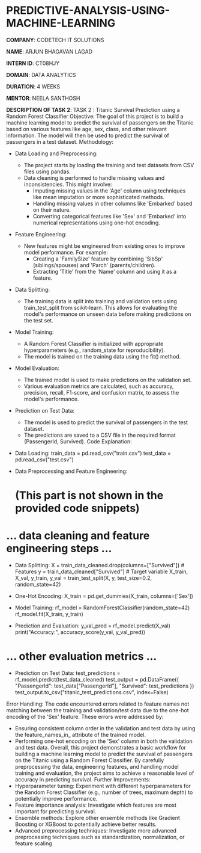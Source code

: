 # PREDICTIVE-ANALYSIS-USING-MACHINE-LEARNING

**COMPANY**: CODETECH IT SOLUTIONS

**NAME**: ARJUN BHAGAVAN LAGAD 

**INTERN ID**: CT08HJY

**DOMAIN**: DATA ANALYTICS

**DURATION**: 4 WEEKS 

**MENTOR**: NEELA SANTHOSH

**DESCRIPTION OF TASK 2**: 
TASK 2 : Titanic Survival Prediction using a Random Forest Classifier
Objective:
The goal of this project is to build a machine learning model to predict the survival of passengers on the Titanic based on various features like age, sex, class, and other relevant information. The model will then be used to predict the survival of passengers in a test dataset.
Methodology:
 * Data Loading and Preprocessing:
   * The project starts by loading the training and test datasets from CSV files using pandas.
   * Data cleaning is performed to handle missing values and inconsistencies. This might involve:
     * Imputing missing values in the 'Age' column using techniques like mean imputation or more sophisticated methods.
     * Handling missing values in other columns like 'Embarked' based on their nature.
     * Converting categorical features like 'Sex' and 'Embarked' into numerical representations using one-hot encoding.
 * Feature Engineering:
   * New features might be engineered from existing ones to improve model performance. For example:
     * Creating a 'FamilySize' feature by combining 'SibSp' (siblings/spouses) and 'Parch' (parents/children).
     * Extracting 'Title' from the 'Name' column and using it as a feature.
 * Data Splitting:
   * The training data is split into training and validation sets using train_test_split from scikit-learn. This allows for evaluating the model's performance on unseen data before making predictions on the test set.
 * Model Training:
   * A Random Forest Classifier is initialized with appropriate hyperparameters (e.g., random_state for reproducibility).
   * The model is trained on the training data using the fit() method.
 * Model Evaluation:
   * The trained model is used to make predictions on the validation set.
   * Various evaluation metrics are calculated, such as accuracy, precision, recall, F1-score, and confusion matrix, to assess the model's performance.
 * Prediction on Test Data:
   * The model is used to predict the survival of passengers in the test dataset.
   * The predictions are saved to a CSV file in the required format (PassengerId, Survived).
Code Explanation:
 * Data Loading:
   train_data = pd.read_csv("train.csv")
test_data = pd.read_csv("test.csv")

 * Data Preprocessing and Feature Engineering:
   # (This part is not shown in the provided code snippets)
# ... data cleaning and feature engineering steps ...

 * Data Splitting:
   X = train_data_cleaned.drop(columns=["Survived"])  # Features
y = train_data_cleaned["Survived"]                # Target variable
X_train, X_val, y_train, y_val = train_test_split(X, y, test_size=0.2, random_state=42)

 * One-Hot Encoding:
   X_train = pd.get_dummies(X_train, columns=['Sex'])

 * Model Training:
   rf_model = RandomForestClassifier(random_state=42)
rf_model.fit(X_train, y_train)

 * Prediction and Evaluation:
   y_val_pred = rf_model.predict(X_val)
print("Accuracy:", accuracy_score(y_val, y_val_pred))
# ... other evaluation metrics ...

 * Prediction on Test Data:
   test_predictions = rf_model.predict(test_data_cleaned)
test_output = pd.DataFrame({
    "PassengerId": test_data["PassengerId"],
    "Survived": test_predictions
})
test_output.to_csv("titanic_test_predictions.csv", index=False)

Error Handling:
The code encountered errors related to feature names not matching between the training and validation/test data due to the one-hot encoding of the 'Sex' feature. These errors were addressed by:
 * Ensuring consistent column order in the validation and test data by using the feature_names_in_ attribute of the trained model.
 * Performing one-hot encoding on the 'Sex' column in both the validation and test data.
Overall, this project demonstrates a basic workflow for building a machine learning model to predict the survival of passengers on
the Titanic using a Random Forest Classifier. By carefully preprocessing the data, engineering features, and handling model training and evaluation, the project aims to achieve a reasonable level of accuracy in predicting survival.
Further Improvements:
 * Hyperparameter tuning: Experiment with different hyperparameters for the Random Forest Classifier (e.g., number of trees, maximum depth) to potentially improve performance.
 * Feature importance analysis: Investigate which features are most important for predicting survival.
 * Ensemble methods: Explore other ensemble methods like Gradient Boosting or XGBoost to potentially achieve better results.
 * Advanced preprocessing techniques: Investigate more advanced preprocessing techniques such as standardization, normalization, or feature scaling
